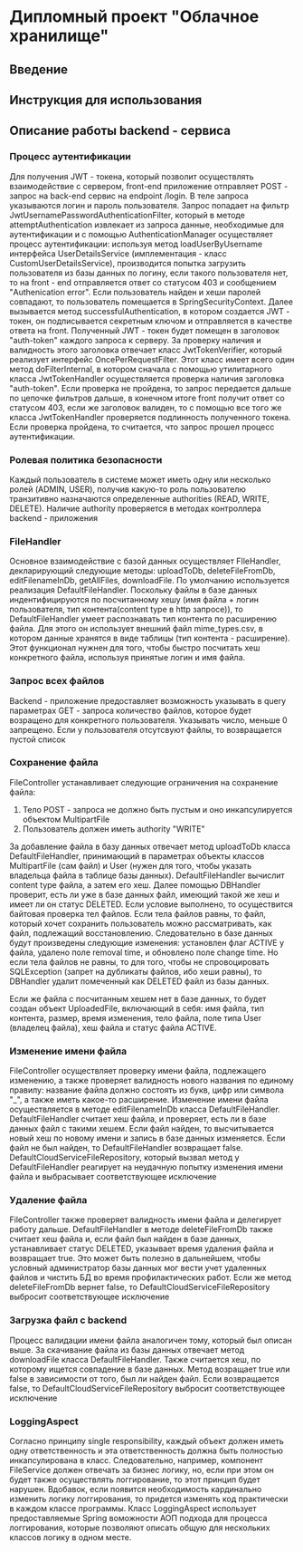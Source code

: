 # Дипломный проект "Облачное хранилище"

## Введение
## Инструкция для использования
## Описание работы backend - сервиса

### Процесс аутентификации
Для получения JWT - токена, который позволит осуществлять взаимодействие с сервером, front-end приложение отправляет POST - запрос на back-end сервис на endpoint /login. В теле запроса указываются логин и пароль пользователя.
Запрос попадает на фильтр  JwtUsernamePasswordAuthenticationFilter, который в методе attemptAuthentication извлекает из запроса данные, необходимые для аутентификации и с помощью AuthenticationManager осуществляет процесс аутентификации: используя метод loadUserByUsername
интерфейса UserDetailsService (имплементация - класс CustomUserDetailsService), производится попытка загрузить пользователя из базы данных по логину, если такого пользователя нет, то на front - end отправляется ответ со статусом 403 и сообщением "Authenication error". Если пользователь найден и хеши паролей совпадают, то пользователь помещается в SpringSecurityContext. Далее вызывается метод  successfulAuthentication, в котором создается JWT - токен, он подписывается секретным ключом и отправляется в качестве ответа на front. 
Полученный JWT - токен будет помещен в заголовок "auth-token" каждого запроса к серверу.
За проверку наличия и валидность этого заголовка отвечает класс JwtTokenVerifier, который реализует интерфейс OncePerRequestFilter. Этот класс имеет всего один метод doFilterInternal, в котором сначала с помощью утилитарного класса JwtTokenHandler осуществляется проверка наличия заголовка "auth-token". Если проверка не пройдена, то запрос передается дальше по цепочке фильтров дальше, в конечном итоге front получит ответ со статусом 403, если же заголовок валиден, то с помощью все того же класса JwtTokenHandler проверяется подлинность полученного токена. Если проверка пройдена, то считается, что запрос прошел процесс аутентификации.
### Ролевая политика безопасности
Каждый пользователь в системе может иметь одну или несколько ролей (ADMIN, USER), получив какую-то роль пользователю транзитивно назначаются определенные authorities (READ, WRITE, DELETE). Наличие authority проверяется в методах контроллера backend - приложения

### FileHandler
Основное взаимодействие с базой данных осуществляет FIleHandler, декларирующий следующие методы: uploadToDb, deleteFileFromDb, editFilenameInDb, getAllFiles, downloadFile. По умолчанию используется реализация DefaultFileHandler.
Поскольку файлы в базе данных индентифицируются по посчитанному хешу (имя файла + логин пользователя, тип контента(content type в http запросе)), то DefaultFileHandler умеет распознавать тип контента по расширению файла. Для этого он использует внешний файл mime_types.csv, в котором данные хранятся в виде таблицы (тип контента - расширение). Этот функционал нужнен для того, чтобы быстро посчитать хеш конкретного файла, используя принятые логин и имя файла.
### Запрос всех файлов
Backend - приложение предоставляет возможность указывать в query параметрах GET - запроса количество файлов, которое будет возращено для конкретного пользователя. Указывать число, меньше 0 запрещено. Если у пользователя отсутсвуют файлы, то возвращается пустой список 
### Сохранение файла
FileController устанавливает следующие ограничения на сохранение файла: 
1) Тело POST - запроса не должно быть пустым и оно инкапсулируется объектом MultipartFile
2) Пользователь должен иметь authority "WRITE"

За добавление файла в базу данных отвечает метод uploadToDb класса DefaultFileHandler, принимающий в параметрах объекты классов MultipartFile (сам файл) и User (нужен для того, чтобы указать владельца файла в таблице базы данных). 
DefaultFileHandler вычислит content type файла, а затем его хеш. Далее помощью DBHandler проверит, есть ли уже в базе данных файл, имеющий такой же хеш и имеет ли он статус DELETED.
Если условие выполнено, то осуществится байтовая проверка тел файлов. Если тела файлов равны, то файл, который хочет сохранить пользователь можно рассматривать, как файл, подлежащий восстановлению. Следовательно в базе данных будут произведены следующие изменения: установлен флаг ACTIVE у файла, удалено поле removal time, и обновлено поле change time.
Но если тела файлов не равны, то для того, чтобы не спровоцировать SQLException (запрет на дубликаты файлов, ибо хеши равны), то DBHandler удалит помеченный как DELETED файл из базы данных.

Если же файла с посчитанным хешем нет в базе данных, то будет создан объект UploadedFile, включающий в себя: имя файла, тип контента, размер, время изменения, тело файла, поле типа User (владелец файла), хеш файла и статус файла ACTIVE.

### Изменение имени файла
FileController осуществляет проверку имени файла, подлежащего изменению, а также проверяет валидность нового названия по единому правилу: название файла должно состоять из букв, цифр или символа "_", а также иметь какое-то расширение.
Изменение имени файла осуществляется в методе editFilenameInDb класса DefaultFileHandler. 
DefaultFileHandler считает хеш файла, и проверяет, есть ли в базе данных файл с такими хешем. Если файл найден, то высчитывается новый хеш по новому имени и запись в базе данных изменяется.
Если файл не был найден, то DefaultFileHandler возвращает false. DefaultCloudServiceFileRepository, который вызвал метод у DefaultFileHandler реагирует на неудачную попытку изменения имени файла и выбрасывает соответствующее исключение

### Удаление файла 
FileController также проверяет валидность имени файла и делегирует работу дальше. 
DefaultFileHandler в методе deleteFileFromDb также считает хеш файла и, если файл был найден в базе данных, устанавливает статус DELETED, указывает время удаления файла и возвращает true. Это может быть полезно в дальнейшем, чтобы условный администратор базы данных мог вести учет удаленных файлов и чистить БД во время профилактических работ. 
Если же метод deleteFileFromDb вернет false, то DefaultCloudServiceFileRepository выбросит соответствующее исключение
### Загрузка файл с backend
Процесс валидации имени файла аналогичен тому, который был описан выше.
За скачивание файла из базы данных отвечает метод downloadFile класса DefaultFileHandler. Также считается хеш, по которому ищется совпадение в базе данных. Метод возращает true или false в зависимости от того, был ли найден файл. Если возвращается false, то DefaultCloudServiceFileRepository выбросит соответствующее исключение
### LoggingAspect
Согласно принципу single responsibility, каждый объект должен иметь одну ответственность и эта ответственность должна быть полностью инкапсулирована в класс. Следовательно, например, компонент FileService должен отвечать за бизнес логику, но, если при этом он будет также осуществлять логгирование, то этот принцип будет нарушен. Вдобавок, если появится необходимость кардинально изменить логику логгирования, то придется изменять код практически в каждом классе программы. Класс LoggingAspect использует предоставляемые Spring воможности АОП подхода для процесса логгирования, которые позволяют описать общую для нескольких классов логику в одном месте.
